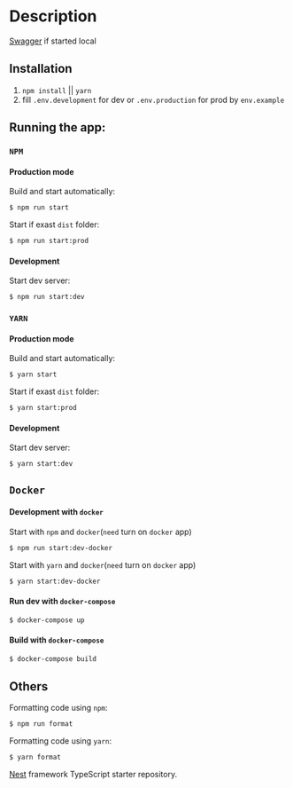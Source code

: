 # Description

[Swagger](http://localhost:5001/api/docs#/) if started local

## Installation

1.  `npm install` || `yarn`
1.  fill `.env.development` for dev or `.env.production` for prod by `env.example`

## Running the app:

### `NPM`

#### Production mode

Build and start automatically:

```sh
$ npm run start
```

Start if exast `dist` folder:

```sh
$ npm run start:prod
```

#### Development

Start dev server:

```sh
$ npm run start:dev
```

### `YARN`

#### Production mode

Build and start automatically:

```sh
$ yarn start
```

Start if exast `dist` folder:

```sh
$ yarn start:prod
```

#### Development

Start dev server:

```sh
$ yarn start:dev
```

## `Docker`

#### Development with `docker`

Start with `npm` and `docker`(`need` turn on `docker` app)

```sh
$ npm run start:dev-docker
```

Start with `yarn` and `docker`(`need` turn on `docker` app)

```sh
$ yarn start:dev-docker
```

#### Run dev with `docker-compose`

```sh
$ docker-compose up
```

#### Build with `docker-compose`

```sh
$ docker-compose build
```

## Others

Formatting code using `npm`:

```sh
$ npm run format
```

Formatting code using `yarn`:

```sh
$ yarn format
```

[Nest](https://github.com/nestjs/nest) framework TypeScript starter repository.
